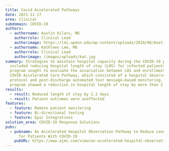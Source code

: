```yaml
---
title: Covid Accelerated Pathways
date: 2021-11-17
area: clinical
subdomain: COVID-19
authors:
  - authorname: Austin Kilaru, MD
    authorrole: Clinical Lead
    authorimage: https://ldi.upenn.edu/wp-content/uploads/2018/08/Austin-Kilaru-expert-2021-408x452.webp
  - authorname: Kathleen Lee, MD
    authorrole: Clinical Lead
    authorimage: /images/uploads/kat.jpg
summary: Strategies to maintain hospital capacity during the COVID-19 pandemic
  included reducing hospital length of stay (LOS) for infected patients. This
  program sought to evaluate the association between LOS and enrollment in the
  COVID Accelerated Care Pathway, which consisted of a hospital observation
  protocol and post-discharge automated text message–based monitoring. This
  program showed a reduction in hospital length of stay by more than 2 days.
results:
  - result: Reduced length of stay by 2.2 days
  - result: Patient outcomes were unaffected
features:
  - feature: Remote patient monitoring
  - feature: Bi-directional texting
  - feature: Epic Integrations
solution_area: COVID-19 Response Solutions
pubs:
  - pubname: An Accelerated Hospital Observation Pathway to Reduce Length of Stay
      for Patients With COVID-19
    pubURL: https://www.ajmc.com/view/an-accelerated-hospital-observation-pathway-to-reduce-length-of-stay-for-patients-with-covid-19
---
```

